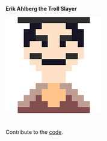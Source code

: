 **Erik Ahlberg the Troll Slayer**

![Erik Ahlberg](/images/Erik.png)

#

Contribute to the [code](https://github.com/SparagusGamer/Erik-Website/). 
